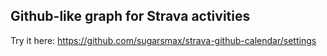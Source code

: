 ## Github-like graph for Strava activities

Try it here: https://github.com/sugarsmax/strava-github-calendar/settings

